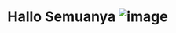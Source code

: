 # Hallo Semuanya ![image](https://github.com/amandasari2/amandasari/assets/133883975/ab8a3c54-5749-4997-9ac7-f097c1615af6)
